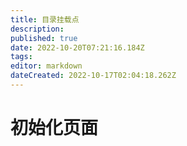```yaml
---
title: 目录挂载点
description: 
published: true
date: 2022-10-20T07:21:16.184Z
tags: 
editor: markdown
dateCreated: 2022-10-17T02:04:18.262Z
---
```


# 初始化页面